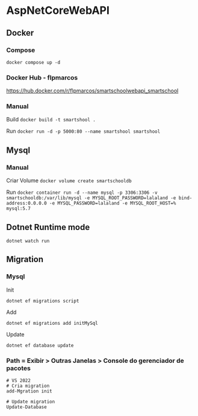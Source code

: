 
# AspNetCoreWebAPI

## Docker
### Compose
`docker compose up -d`

### Docker Hub - flpmarcos

https://hub.docker.com/r/flpmarcos/smartschoolwebapi_smartschool

### Manual
Build
`docker build -t smartshool .`

Run
`docker run -d -p 5000:80 --name smartshool smartshool`

## Mysql

### Manual
Criar Volume
`docker volume create smartschooldb`

Run
`docker container run -d --name mysql -p 3306:3306 -v smartschooldb:/var/lib/mysql -e MYSQL_ROOT_PASSWORD=lalaland -e bind-address:0.0.0.0 -e MYSQL_PASSWORD=lalaland -e MYSQL_ROOT_HOST=% mysql:5.7`

## Dotnet Runtime mode
`dotnet watch run`


## Migration
### Mysql


Init

`dotnet ef migrations script`

Add

`dotnet ef migrations add initMySql`

Update

`dotnet ef database update`

### Path = Exibir > Outras Janelas > Console do gerenciador de pacotes
```
# VS 2022
# Cria migration
add-Mgration init

# Update migration
Update-Database
```